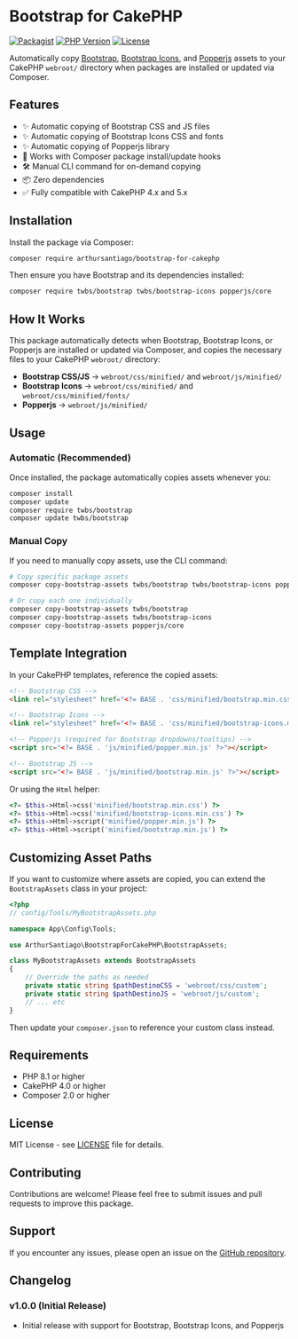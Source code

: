 # Bootstrap for CakePHP

[![Packagist](https://img.shields.io/packagist/v/arthursantiago/bootstrap-for-cakephp.svg)](https://packagist.org/packages/arthursantiago/bootstrap-for-cakephp)
[![PHP Version](https://img.shields.io/packagist/php-v/arthursantiago/bootstrap-for-cakephp)](https://packagist.org/packages/arthursantiago/bootstrap-for-cakephp)
[![License](https://img.shields.io/packagist/l/arthursantiago/bootstrap-for-cakephp.svg)](LICENSE)

Automatically copy [Bootstrap](https://getbootstrap.com/), [Bootstrap Icons](https://icons.getbootstrap.com/), and [Popperjs](https://popper.js.org/) assets to your CakePHP `webroot/` directory when packages are installed or updated via Composer.

## Features

- ✨ Automatic copying of Bootstrap CSS and JS files
- ✨ Automatic copying of Bootstrap Icons CSS and fonts
- ✨ Automatic copying of Popperjs library
- 🚀 Works with Composer package install/update hooks
- 🛠️ Manual CLI command for on-demand copying
- 📦 Zero dependencies
- ✅ Fully compatible with CakePHP 4.x and 5.x

## Installation

Install the package via Composer:

```bash
composer require arthursantiago/bootstrap-for-cakephp
```

Then ensure you have Bootstrap and its dependencies installed:

```bash
composer require twbs/bootstrap twbs/bootstrap-icons popperjs/core
```

## How It Works

This package automatically detects when Bootstrap, Bootstrap Icons, or Popperjs are installed or updated via Composer, and copies the necessary files to your CakePHP `webroot/` directory:

- **Bootstrap CSS/JS** → `webroot/css/minified/` and `webroot/js/minified/`
- **Bootstrap Icons** → `webroot/css/minified/` and `webroot/css/minified/fonts/`
- **Popperjs** → `webroot/js/minified/`

## Usage

### Automatic (Recommended)

Once installed, the package automatically copies assets whenever you:

```bash
composer install
composer update
composer require twbs/bootstrap
composer update twbs/bootstrap
```

### Manual Copy

If you need to manually copy assets, use the CLI command:

```bash
# Copy specific package assets
composer copy-bootstrap-assets twbs/bootstrap twbs/bootstrap-icons popperjs/core

# Or copy each one individually
composer copy-bootstrap-assets twbs/bootstrap
composer copy-bootstrap-assets twbs/bootstrap-icons
composer copy-bootstrap-assets popperjs/core
```

## Template Integration

In your CakePHP templates, reference the copied assets:

```html
<!-- Bootstrap CSS -->
<link rel="stylesheet" href="<?= BASE . 'css/minified/bootstrap.min.css' ?>">

<!-- Bootstrap Icons -->
<link rel="stylesheet" href="<?= BASE . 'css/minified/bootstrap-icons.min.css' ?>">

<!-- Popperjs (required for Bootstrap dropdowns/tooltips) -->
<script src="<?= BASE . 'js/minified/popper.min.js' ?>"></script>

<!-- Bootstrap JS -->
<script src="<?= BASE . 'js/minified/bootstrap.min.js' ?>"></script>
```

Or using the `Html` helper:

```php
<?= $this->Html->css('minified/bootstrap.min.css') ?>
<?= $this->Html->css('minified/bootstrap-icons.min.css') ?>
<?= $this->Html->script('minified/popper.min.js') ?>
<?= $this->Html->script('minified/bootstrap.min.js') ?>
```

## Customizing Asset Paths

If you want to customize where assets are copied, you can extend the `BootstrapAssets` class in your project:

```php
<?php
// config/Tools/MyBootstrapAssets.php

namespace App\Config\Tools;

use ArthurSantiago\BootstrapForCakePHP\BootstrapAssets;

class MyBootstrapAssets extends BootstrapAssets
{
    // Override the paths as needed
    private static string $pathDestinoCSS = 'webroot/css/custom';
    private static string $pathDestinoJS = 'webroot/js/custom';
    // ... etc
}
```

Then update your `composer.json` to reference your custom class instead.

## Requirements

- PHP 8.1 or higher
- CakePHP 4.0 or higher
- Composer 2.0 or higher

## License

MIT License - see [LICENSE](LICENSE) file for details.

## Contributing

Contributions are welcome! Please feel free to submit issues and pull requests to improve this package.

## Support

If you encounter any issues, please open an issue on the [GitHub repository](https://github.com/arthusantiago/bootstrap-for-cakephp/issues).

## Changelog

### v1.0.0 (Initial Release)
- Initial release with support for Bootstrap, Bootstrap Icons, and Popperjs
